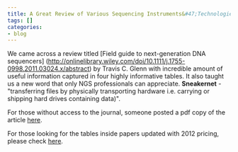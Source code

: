 ```yaml
---
title: A Great Review of Various Sequencing Instruments&#47;Technologies
tags: []
categories:
- blog
---
```

We came across a review titled [Field guide to next-generation DNA sequencers]
(http://onlinelibrary.wiley.com/doi/10.1111/j.1755-0998.2011.03024.x/abstract)
by Travis C. Glenn with incredible amount of useful information captured in
four highly informative tables. It also taught us a new word that only NGS
professionals can appreciate. **Sneakernet** \- "transferring files by
physically transporting hardware i.e. carrying or shipping hard drives
containing data)".
<!--more-->

For those without access to the journal, someone posted a pdf copy of the
article
[here](http://molbiol.ru/forums/index.php?act=Attach&type=post&id=112976).

For those looking for the tables inside papers updated with 2012 pricing,
please check [here](http://www.molecularecologist.com/next-gen-fieldguide/).

